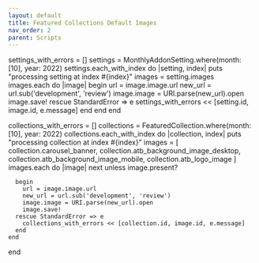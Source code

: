 ```yaml
---
layout: default
title: Featured Collections Default Images
nav_order: 2
parent: Scripts
---
```


settings_with_errors = []
  settings = MonthlyAddonSetting.where(month: [10], year: 2022)
  settings.each_with_index do |setting, index|
    puts "processing setting at index #{index}"
    images = setting.images
    images.each do |image|
      begin
        url = image.image.url
        new_url = url.sub('development', 'review')
        image.image = URI.parse(new_url).open
        image.save!
      rescue StandardError => e
        settings_with_errors << [setting.id, image.id, e.message]
      end
    end
  end

  collections_with_errors = []
  collections = FeaturedCollection.where(month: [10], year: 2022)
  collections.each_with_index do |collection, index|
    puts "processing collection at index #{index}"
    images = [
      collection.carousel_banner,
      collection.atb_background_image_desktop,
      collection.atb_background_image_mobile,
      collection.atb_logo_image
    ]
    images.each do |image|
      next unless image.present?

      begin
        url = image.image.url
        new_url = url.sub('development', 'review')
        image.image = URI.parse(new_url).open
        image.save!
      rescue StandardError => e
        collections_with_errors << [collection.id, image.id, e.message]
      end
    end
  end